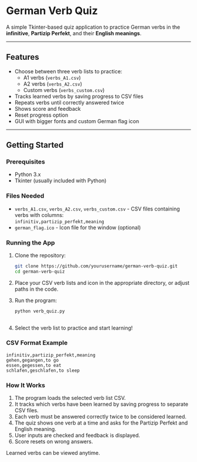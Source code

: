 # German Verb Quiz

A simple Tkinter-based quiz application to practice German verbs in the **infinitive**, **Partizip Perfekt**, and their **English meanings**.

---

## Features

- Choose between three verb lists to practice:
  - A1 verbs (`verbs_A1.csv`)
  - A2 verbs (`verbs_A2.csv`)
  - Custom verbs (`verbs_custom.csv`)
- Tracks learned verbs by saving progress to CSV files
- Repeats verbs until correctly answered twice
- Shows score and feedback
- Reset progress option
- GUI with bigger fonts and custom German flag icon

---

## Getting Started

### Prerequisites

- Python 3.x
- Tkinter (usually included with Python)
  
### Files Needed

- `verbs_A1.csv`, `verbs_A2.csv`, `verbs_custom.csv` - CSV files containing verbs with columns:  
  `infinitiv,partizip_perfekt,meaning`
- `german_flag.ico` - Icon file for the window (optional)

### Running the App

1. Clone the repository:

   ```bash
   git clone https://github.com/yourusername/german-verb-quiz.git
   cd german-verb-quiz
2. Place your CSV verb lists and icon in the appropriate directory, or adjust paths in the code.

3. Run the program:

    ```bash
   python verb_quiz.py
  
3. Select the verb list to practice and start learning!

### CSV Format Example

    infinitiv,partizip_perfekt,meaning
    gehen,gegangen,to go
    essen,gegessen,to eat
    schlafen,geschlafen,to sleep
    
### How It Works
1. The program loads the selected verb list CSV.
2. It tracks which verbs have been learned by saving progress to separate CSV files.
3. Each verb must be answered correctly twice to be considered learned.
4. The quiz shows one verb at a time and asks for the Partizip Perfekt and English meaning.
5. User inputs are checked and feedback is displayed.
6. Score resets on wrong answers.

Learned verbs can be viewed anytime.
